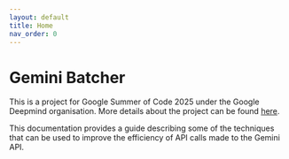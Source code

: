 ```yaml
---
layout: default
title: Home
nav_order: 0
---
```


# Gemini Batcher
This is a project for Google Summer of Code 2025 under the Google Deepmind organisation. More details about the project can be found [here](https://summerofcode.withgoogle.com/programs/2025/projects/QwrjzUxs).


This documentation provides a guide describing some of the techniques that can be used to improve the efficiency of API calls made to the Gemini API.